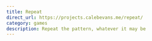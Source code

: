 ```yaml
---
title: Repeat
direct_url: https://projects.calebevans.me/repeat/
category: games
description: Repeat the pattern, whatever it may be
---
```

